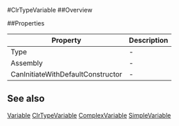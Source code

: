 #ClrTypeVariable
##Overview



##Properties
<table class="table table-condensed table-bordered">
    <thead>
<tr>
<th>Property</th>
<th>Description</th>
</tr>
</thead>
<tbody>
<tr><td>Type</td><td> - </td></tr>
<tr><td>Assembly</td><td> - </td></tr>
<tr><td>CanInitiateWithDefaultConstructor</td><td> - </td></tr>
</tbody></table>



## See also

[Variable](Variable.html)
[ClrTypeVariable](ClrTypeVariable.html)
[ComplexVariable](ComplexVariable.html)
[SimpleVariable](SimpleVariable.html)